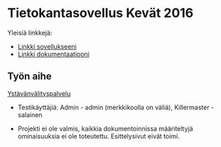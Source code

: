 # Tietokantasovellus Kevät 2016

Yleisiä linkkejä:

* [Linkki sovellukseeni](http://xhexhexh.users.cs.helsinki.fi/tsoha2016/)
* [Linkki dokumentaatiooni](https://github.com/Hansformer/Tsoha-Bootstrap/blob/master/doc/dokumentaatio.pdf)

## Työn aihe

[Ystävänvälityspalvelu](https://advancedkittenry.github.io/suunnittelu_ja_tyoymparisto/aiheet/Ystavanvalityspalvelu.html) 

- Testikäyttäjiä: Admin - admin (merkkikoolla on väliä), Killermaster - salainen

- Projekti ei ole valmis, kaikkia dokumentoinnissa määriteltyjä ominaisuuksia ei ole toteutettu. Esittelysivut eivät toimi.
